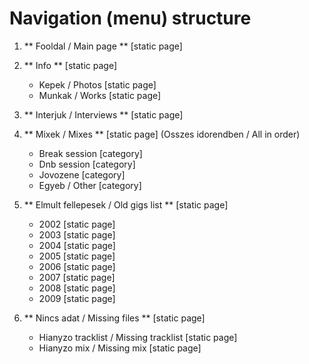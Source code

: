 # Navigation (menu) structure

1. ** Fooldal / Main page ** [static page]

2. ** Info ** [static page]
   + Kepek / Photos [static page]
   + Munkak / Works [static page]

3. ** Interjuk / Interviews ** [static page]

4. ** Mixek / Mixes ** [static page] (Osszes idorendben / All in order)
   + Break session [category]
   + Dnb session [category]
   + Jovozene [category]
   + Egyeb / Other [category]

5. ** Elmult fellepesek / Old gigs list ** [static page]
   + 2002 [static page]
   + 2003 [static page]
   + 2004 [static page]
   + 2005 [static page]
   + 2006 [static page]
   + 2007 [static page]
   + 2008 [static page]
   + 2009 [static page]

6. ** Nincs adat / Missing files ** [static page]
   + Hianyzo tracklist / Missing tracklist [static page]
   + Hianyzo mix / Missing mix [static page]